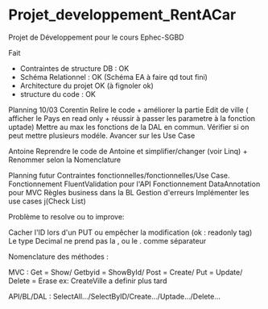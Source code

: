 # Projet_developpement_RentACar
Projet de Développement pour le cours Ephec-SGBD

Fait
- Contraintes de structure DB  : OK
- Schéma Relationnel : OK (Schéma EA à faire qd tout fini)
- Architecture du projet OK (à fignoler ok)
- structure du code : OK

Planning
10/03
Corentin
Relire le code + améliorer la partie Edit de ville ( afficher le Pays en read only + réussir à passer les parametre à la fonction uptade)
Mettre au max les fonctions de la DAL en commun.
Vérifier si on peut mettre plusieurs modéle.
Avancer sur les Use Case

Antoine
Reprendre le code de Antoine et simplifier/changer (voir Linq) + Renommer selon la Nomenclature

Planning futur
Contraintes fonctionnelles/fonctionnelles/Use Case.
Fonctionnement FluentValidation pour l'API
Fonctionnement DataAnnotation pour MVC
Règles business dans la BL
Gestion d'erreurs
Implémenter les use cases j(Check List)



Problème to resolve ou to improve:

Cacher l'ID lors d'un PUT ou empêcher la modification (ok : readonly tag)
Le type Decimal ne prend pas la , ou le . comme séparateur


Nomenclature des méthodes :

MVC : Get = Show/
      Getbyid =  ShowById/
      Post =    Create/
      Put =    Update/
      Delete =    Erase
      ex: CreateVille a definir plus tard

API/BL/DAL : SelectAll.../SelectByID/Create.../Uptade.../Delete...
